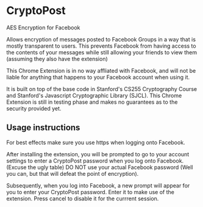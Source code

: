 CryptoPost
==============

AES Encryption for Facebook

Allows encryption of messages posted to Facebook Groups in a way that is mostly transparent to users. This prevents Facebook from having access to the contents of your messages while still allowing your friends to view them (assuming they also have the extension)

This Chrome Extension is in no way affliated with Facebook, and will not be liable for anything that happens to your Facebook account when using it.

It is built on top of the base code in Stanford's CS255 Cryptography Course and Stanford's Javascript Cryptographic Library (SJCL). This Chrome Extension is still in testing phase and makes no guarantees as to the security provided yet.


Usage instructions
-------------------

For best effects make sure you use https when logging onto Facebook.

After installing the extension, you will be prompted to go to your account settings to enter a CryptoPost password when you log onto Facebook. (Excuse the ugly table) DO NOT use your actual Facebook password (Well you can, but that will defeat the point of encryption).

Subsequently, when you log into Facebook, a new prompt will appear for you to enter your CryptoPost password. Enter it to make use of the extension. Press cancel to disable it for the currrent session.
